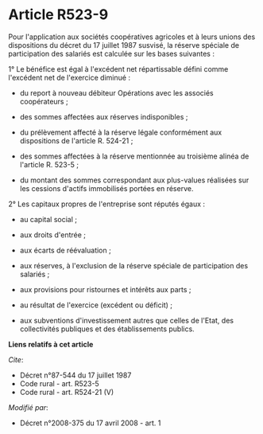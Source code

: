 # Article R523-9

Pour l'application aux sociétés coopératives agricoles et à leurs unions des dispositions du décret du 17 juillet 1987
susvisé, la réserve spéciale de participation des salariés est calculée sur les bases suivantes : 

1° Le bénéfice est égal à l'excédent net répartissable défini comme l'excédent net de l'exercice diminué :

- du report à nouveau débiteur Opérations avec les associés coopérateurs ;

- des sommes affectées aux réserves indisponibles ;

- du prélèvement affecté à la réserve légale conformément aux dispositions de l'article R. 524-21 ;

- des sommes affectées à la réserve mentionnée au troisième alinéa de l'article R. 523-5 ;

- du montant des sommes correspondant aux plus-values réalisées sur les cessions d'actifs immobilisés portées en réserve. 

2° Les capitaux propres de l'entreprise sont réputés égaux :

- au capital social ;

- aux droits d'entrée ;

- aux écarts de réévaluation ;

- aux réserves, à l'exclusion de la réserve spéciale de participation des salariés ;

- aux provisions pour ristournes et intérêts aux parts ;

- au résultat de l'exercice (excédent ou déficit) ;

- aux subventions d'investissement autres que celles de l'Etat, des collectivités publiques et des établissements publics.

**Liens relatifs à cet article**

_Cite_:

  - Décret n°87-544 du 17 juillet 1987
  - Code rural - art. R523-5
  - Code rural - art. R524-21 (V)

_Modifié par_:

  - Décret n°2008-375 du 17 avril 2008 - art. 1

